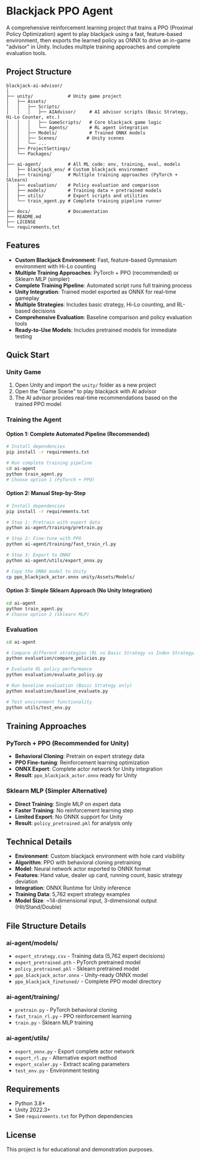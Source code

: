 # Blackjack PPO Agent

A comprehensive reinforcement learning project that trains a PPO (Proximal Policy Optimization) agent to play blackjack using a fast, feature-based environment, then exports the learned policy as ONNX to drive an in-game "advisor" in Unity. Includes multiple training approaches and complete evaluation tools.

## Project Structure

```
blackjack-ai-advisor/
│
├── unity/             # Unity game project
│   ├── Assets/
│   │   ├── Scripts/
│   │   │   ├── AIAdvisor/     # AI advisor scripts (Basic Strategy, Hi-Lo Counter, etc.)
│   │   │   ├── GameScripts/   # Core blackjack game logic
│   │   │   └── Agents/        # RL agent integration
│   │   ├── Models/            # Trained ONNX models
│   │   ├── Scenes/           # Unity scenes
│   │   └── ...
│   ├── ProjectSettings/
│   └── Packages/
│
├── ai-agent/          # All ML code: env, training, eval, models 
│   ├── blackjack_env/ # Custom blackjack environment
│   ├── training/      # Multiple training approaches (PyTorch + Sklearn)
│   ├── evaluation/    # Policy evaluation and comparison
│   ├── models/        # Training data + pretrained models
│   ├── utils/         # Export scripts and utilities
│   └── train_agent.py # Complete training pipeline runner
│
├── docs/              # Documentation
├── README.md
├── LICENSE
└── requirements.txt
```

## Features

- **Custom Blackjack Environment**: Fast, feature-based Gymnasium environment with Hi-Lo counting
- **Multiple Training Approaches**: PyTorch + PPO (recommended) or Sklearn MLP (simpler)
- **Complete Training Pipeline**: Automated script runs full training process
- **Unity Integration**: Trained model exported as ONNX for real-time gameplay
- **Multiple Strategies**: Includes basic strategy, Hi-Lo counting, and RL-based decisions
- **Comprehensive Evaluation**: Baseline comparison and policy evaluation tools
- **Ready-to-Use Models**: Includes pretrained models for immediate testing

## Quick Start

### Unity Game
1. Open Unity and import the `unity/` folder as a new project
2. Open the "Game Scene" to play blackjack with AI advisor
3. The AI advisor provides real-time recommendations based on the trained PPO model

### Training the Agent

#### Option 1: Complete Automated Pipeline (Recommended)
```bash
# Install dependencies
pip install -r requirements.txt

# Run complete training pipeline
cd ai-agent
python train_agent.py
# Choose option 1 (PyTorch + PPO)
```

#### Option 2: Manual Step-by-Step
```bash
# Install dependencies
pip install -r requirements.txt

# Step 1: Pretrain with expert data
python ai-agent/training/pretrain.py

# Step 2: Fine-tune with PPO
python ai-agent/training/fast_train_rl.py

# Step 3: Export to ONNX
python ai-agent/utils/export_onnx.py

# Copy the ONNX model to Unity
cp ppo_blackjack_actor.onnx unity/Assets/Models/
```

#### Option 3: Simple Sklearn Approach (No Unity Integration)
```bash
cd ai-agent
python train_agent.py
# Choose option 2 (Sklearn MLP)
```

### Evaluation
```bash
cd ai-agent

# Compare different strategies (RL vs Basic Strategy vs Index Strategy)
python evaluation/compare_policies.py

# Evaluate RL policy performance
python evaluation/evaluate_policy.py

# Run baseline evaluation (Basic Strategy only)
python evaluation/baseline_evaluate.py

# Test environment functionality
python utils/test_env.py
```

## Training Approaches

### PyTorch + PPO (Recommended for Unity)
- **Behavioral Cloning**: Pretrain on expert strategy data
- **PPO Fine-tuning**: Reinforcement learning optimization
- **ONNX Export**: Complete actor network for Unity integration
- **Result**: `ppo_blackjack_actor.onnx` ready for Unity

### Sklearn MLP (Simpler Alternative)
- **Direct Training**: Single MLP on expert data
- **Faster Training**: No reinforcement learning step
- **Limited Export**: No ONNX support for Unity
- **Result**: `policy_pretrained.pkl` for analysis only

## Technical Details

- **Environment**: Custom blackjack environment with hole card visibility
- **Algorithm**: PPO with behavioral cloning pretraining
- **Model**: Neural network actor exported to ONNX format
- **Features**: Hand value, dealer up card, running count, basic strategy deviation
- **Integration**: ONNX Runtime for Unity inference
- **Training Data**: 5,762 expert strategy examples
- **Model Size**: ~14-dimensional input, 3-dimensional output (Hit/Stand/Double)

## File Structure Details

### ai-agent/models/
- `expert_strategy.csv` - Training data (5,762 expert decisions)
- `expert_pretrained.pth` - PyTorch pretrained model
- `policy_pretrained.pkl` - Sklearn pretrained model
- `ppo_blackjack_actor.onnx` - Unity-ready ONNX model
- `ppo_blackjack_finetuned/` - Complete PPO model directory

### ai-agent/training/
- `pretrain.py` - PyTorch behavioral cloning
- `fast_train_rl.py` - PPO reinforcement learning
- `train.py` - Sklearn MLP training

### ai-agent/utils/
- `export_onnx.py` - Export complete actor network
- `export_rl.py` - Alternative export method
- `export_scaler.py` - Extract scaling parameters
- `test_env.py` - Environment testing

## Requirements

- Python 3.8+
- Unity 2022.3+
- See `requirements.txt` for Python dependencies

## License

This project is for educational and demonstration purposes.

